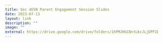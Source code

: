 ```yaml
---
title: Sec 4E5N Parent Engagement Session Slides
date: 2023-07-13
layout: link
description: ""
image: ""
external: https://drive.google.com/drive/folders/1hPMJHGCNntLkcJLjDPFIBbX74_DXAuY3?usp=drive_link
---
```


